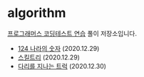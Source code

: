 # algorithm

[프로그래머스 코딩테스트 연습](https://programmers.co.kr/learn/challenges) 풀이 저장소입니다.



- [124 나라의 숫자](https://programmers.co.kr/learn/courses/30/lessons/12899) (2020.12.29)
- [스킬트리](https://programmers.co.kr/learn/courses/30/lessons/49993) (2020.12.29)
- [다리를 지나는 트럭](https://programmers.co.kr/learn/courses/30/lessons/42583) (2020.12.30)
